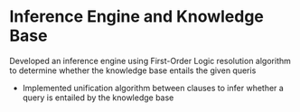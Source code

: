 # Inference Engine and Knowledge Base
Developed an inference engine using First-Order Logic resolution algorithm to determine whether the knowledge base entails the given queris
* Implemented unification algorithm between clauses to infer whether a query is entailed by the knowledge base
